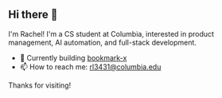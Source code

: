 ## Hi there 👋

I'm Rachel! I'm a CS student at Columbia, interested in product management, AI automation, and full-stack development.

- 🌱 Currently building [bookmark-x](https://bookmark-x.info)
- 📫 How to reach me: [rl3431@columbia.edu](mailto:rl3431@columbia.edu)

Thanks for visiting!

<!--
**reiyi-lai/reiyi-lai** is a ✨ _special_ ✨ repository because its `README.md` (this file) appears on your GitHub profile.

Here are some ideas to get you started:

- 🔭 I’m currently working on ...
- 🌱 I’m currently learning ...
- 👯 I’m looking to collaborate on ...
- 🤔 I’m looking for help with ...
- 💬 Ask me about ...
- 📫 How to reach me: ...
- 😄 Pronouns: ...
- ⚡ Fun fact: ...
-->
